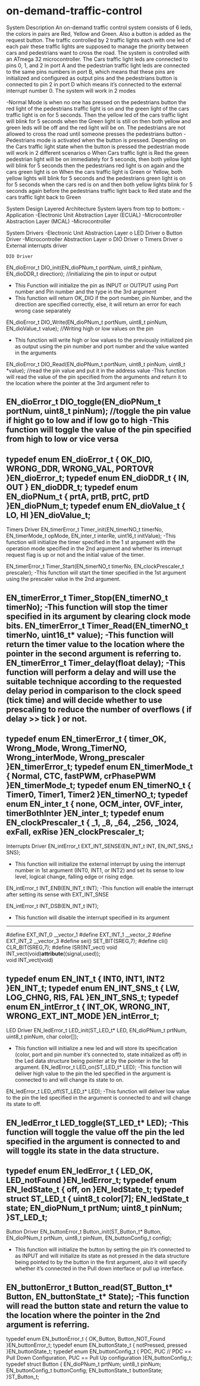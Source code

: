 # on-demand-traffic-control
System Description
An on-demand traffic control system consists of 6 leds, the colors in pairs are Red, Yellow and
Green. Also a button is added as the request button. The traffic controlled by 2 traffic lights each
with one led of each pair these traffic lights are supposed to manage the priority between cars
and pedestrians want to cross the road. The system is controlled with an ATmega 32
microcontroller. The Cars traffic light leds are connected to pins 0, 1, and 2 in port A and the
pedestrian traffic light leds are connected to the same pins numbers in port B, which means that
these pins are initialized and configured as output pins and the pedestrians button is connected
to pin 2 in port D which means it’s connected to the external interrupt number 0.
The system will work in 2 modes

-Normal Mode is when no one has pressed on the pedestrians button the red light of
    the pedestrians traffic light is on and the green light of the cars traffic light is on for
    5 seconds. Then the yellow led of the cars traffic light will blink for 5 seconds when
    the Green light is still on then both yellow and green leds will be off and the red
    light will be on. The pedestrians are not allowed to cross the road until someone
    presses the pedestrians button
-Pedestrians mode is activated when the button is pressed. Depending on the Cars
    traffic light state when the button is pressed the pedestrian mode will work in 2
    different scenarios
    o When Cars traffic light is Red the green pedestrian light will be on
    immediately for 5 seconds, then both yellow light will blink for 5 seconds
    then the pedestrians red light is on again and the cars green light is on
    When the cars traffic light is Green or Yellow, both yellow lights will blink for
    5 seconds and the pedestrians green light is on for 5 seconds when the cars
    red is on and then both yellow lights blink for 5 seconds again before the
    pedestrians traffic light back to Red state and the cars traffic light back to
    Green
    
System Design
Layered Architecture
System layers from top to bottom:
-Application
-Electronic Unit Abstraction Layer (ECUAL)
-Microcontroller Abstraction Layer (MCAL)
-Microcontroller

System Drivers
-Electronic Unit Abstraction Layer
    o LED Driver
    o Button Driver
-Microcontroller Abstraction Layer
    o DIO Driver
    o Timers Driver
    o External interrupts driver
    
    DIO Driver
EN_dioError_t DIO_init(EN_dioPNum_t portNum, uint8_t pinNum, EN_dioDDR_t
direction); //initializing the pin to input or output
- This Function will initialize the pin as INPUT or OUTPUT using Port
number and Pin number and the type in the 3rd argument
- This function will return OK_DIO if the port number, pin Number, and the
direction are specified correctly, else, it will return an error for
each wrong case separately

EN_dioError_t DIO_Write(EN_dioPNum_t portNum, uint8_t pinNum, EN_dioValue_t
value); //Writing high or low values on the pin
- This function will write high or low values to the previously
initialized pin as output using the pin number and port number and the
value wanted in the arguments

EN_dioError_t DIO_Read(EN_dioPNum_t portNum, uint8_t pinNum, uint8_t *value);
//read the pin value and put it in the address value
-This function will read the value of the pin specified from the
arguments and return it to the location where the pointer at the 3rd
argument refer to


EN_dioError_t DIO_toggle(EN_dioPNum_t portNum, uint8_t pinNum); //toggle the pin
value if hight go to low and if low go to high
 -This function will toggle the value of the pin specified from high to
low or vice versa
-------------------------------------------------------------------------------------
typedef enum EN_dioError_t
{
OK_DIO, WRONG_DDR, WRONG_VAL, PORTOVR
}EN_dioError_t;
typedef enum EN_dioDDR_t
{
IN, OUT
} EN_dioDDR_t;
typedef enum EN_dioPNum_t
{
prtA, prtB, prtC, prtD
}EN_dioPNum_t;
typedef enum EN_dioValue_t
{
LO, HI
}EN_dioValue_t;
---------------------------------------------------------
Timers Driver
EN_timerError_t Timer_init(EN_timerNO_t timerNo, EN_timerMode_t opMode, EN_inter_t
interRe, uint16_t initValue);
 -This function will initialize the timer specified in the 1 st argument
with the operation mode specified in the 2nd argument and whether its
interrupt request flag is up or not and the initial value of the timer.

EN_timerError_t Timer_Start(EN_timerNO_t timerNo, EN_clockPrescaler_t prescaler);
 -This function will start the timer specified in the 1st argument using
the prescaler value in the 2nd argument.

EN_timerError_t Timer_Stop(EN_timerNO_t timerNo);
-This function will stop the timer specified in its argument by clearing
clock mode bits.
EN_timerError_t Timer_Read(EN_timerNO_t timerNo, uint16_t* value);
-This function will return the timer value to the location where the
pointer in the second argument is referring to.
EN_timerError_t Timer_delay(float delay);
-This function will perform a delay and will use the suitable technique according to
the requested delay period in comparison to the clock speed (tick time) and will
decide whether to use prescaling to reduce the number of overflows ( if delay >>
tick ) or not.
---------------------------------------------------------------------------------------------
typedef enum EN_timerError_t
{
timer_OK, Wrong_Mode, Wrong_TimerNO, Wrong_interMode, Wrong_prescaler
}EN_timerError_t;
typedef enum EN_timerMode_t
{
Normal, CTC, fastPWM, crPhasePWM
}EN_timerMode_t;
typedef enum EN_timerNO_t
{
Timer0, Timer1, Timer2
}EN_timerNO_t;
typedef enum EN_inter_t
{
none, OCM_inter, OVF_inter, timerBothInter
}EN_inter_t;
typedef enum EN_clockPrescaler_t
{
_1, _8, _64, _256, _1024, exFall, exRise
}EN_clockPrescaler_t;
----------------------------------------------------------------------------------------
Interrupts Driver
EN_intError_t EXT_INT_SENSE(EN_INT_t INT, EN_INT_SNS_t SNS);
- This function will initialize the external interrupt by using the
interrupt number in 1st argument (INT0, INT1, or INT2) and set its sense
to low level, logical change, falling edge or rising edge.

EN_intError_t INT_ENB(EN_INT_t INT);
 -This function will enable the interrupt after setting its sense with
EXT_INT_SNSE

EN_intError_t INT_DSB(EN_INT_t INT);
- This function will disable the interrupt specified in its argument
-------------------------------------------------------------------------------------------
#define EXT_INT_0
 __vector_1
#define EXT_INT_1
 __vector_2
#define EXT_INT_2
 __vector_3
#define sei() SET_BIT(SREG,7);
#define cli() CLR_BIT(SREG,7);
#define ISR(INT_vect) void INT_vect(void)__attribute__((signal,used));\
void INT_vect(void)

typedef enum EN_INT_t
{
INT0, INT1, INT2
}EN_INT_t;
typedef enum EN_INT_SNS_t
{
LW, LOG_CHNG, RIS, FAL
}EN_INT_SNS_t;
typedef enum EN_intError_t
{
INT_OK, WRONG_INT, WRONG_EXT_INT_MODE
}EN_intError_t;
----------------------------------------------------------------------------
LED Driver
EN_ledError_t LED_init(ST_LED_t* LED, EN_dioPNum_t prtNum, uint8_t pinNum, char
color[]);
- This function will initialize a new led and will store its specification
(color, port and pin number it’s connected to, state initialized as off)
in the Led data structure being pointer at by the pointer in the 1st
argument.
EN_ledError_t LED_on(ST_LED_t* LED);
-This function will deliver high value to the pin the led specified in
the argument is connected to and will change its state to on.

EN_ledError_t LED_off(ST_LED_t* LED);
-This function will deliver low value to the pin the led specified in the
argument is connected to and will change its state to off.

EN_ledError_t LED_toggle(ST_LED_t* LED);
-This function will toggle the value off the pin the led specified in the
argument is connected to and will toggle its state in the data
structure.
---------------------------------------------------------------------------------------
typedef enum EN_ledError_t
{
LED_OK, LED_notFound
}EN_ledError_t;
typedef enum EN_ledState_t
{
off, on
}EN_ledState_t;
typedef struct ST_LED_t
{
uint8_t color[7];
EN_ledState_t state;
EN_dioPNum_t prtNum;
uint8_t pinNum;
}ST_LED_t;
----------------------------------------------------------------------
Button Driver
EN_buttonError_t Button_init(ST_Button_t* Button, EN_dioPNum_t prtNum, uint8_t
pinNum, EN_buttonConfig_t config);
- This function will initialize the button by setting the pin it’s
connected to as INPUT and will initialize its state as not pressed in
the data structure being pointed to by the button in the first argument,
also it will specify whether it’s connected in the Pull down interface
or pull up interface.

EN_buttonError_t Button_read(ST_Button_t* Button, EN_buttonState_t* State);
-This function will read the button state and return the value to the location where
the pointer in the 2nd argument is referring.
-----------------------------------------------------------------------------------------------------
typedef enum EN_buttonError_t
{
OK_Button, Button_NOT_Found
}EN_buttonError_t;
typedef enum EN_buttonState_t
{
notPressed, pressed
}EN_buttonState_t;
typedef enum EN_buttonConfig_t
{
PDC, PUC // PDC == Pull Down Configuration, PUC == Pull Up configuration
}EN_buttonConfig_t;
typedef struct Button
{
EN_dioPNum_t prtNum;
uint8_t pinNum;
EN_buttonConfig_t buttonConfig;
EN_buttonState_t buttonState;
}ST_Button_t;
